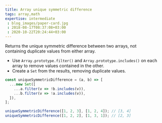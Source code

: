 ```yaml
---
title: Array unique symmetric difference
tags: array,math
expertise: intermediate
 : blog_images/paper-card.jpg
 : 2018-08-17T08:37:08+03:00
 : 2020-10-22T20:24:44+03:00
---
```


Returns the unique symmetric difference between two arrays, not containing duplicate values from either array.

- Use `Array.prototype.filter()` and `Array.prototype.includes()` on each array to remove values contained in the other.
- Create a `Set` from the results, removing duplicate values.

```js
const uniqueSymmetricDifference = (a, b) => [
  ...new Set([
    ...a.filter(v => !b.includes(v)),
    ...b.filter(v => !a.includes(v)),
  ]),
];
```

```js
uniqueSymmetricDifference([1, 2, 3], [1, 2, 4]); // [3, 4]
uniqueSymmetricDifference([1, 2, 2], [1, 3, 1]); // [2, 3]
```
